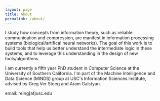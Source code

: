 ```yaml
---
layout: page
title: About
permalink: /about/
---
```

I study how concepts from information theory, such as reliable communication and compression, are manifest in information processing systems (biological/artifical neural networks). The goal of this work is to build tools that help us better understand the intermediate logic in these systems, and to leverage this understanding in the design of new tools/algorithms.

I am currently a fifth year PhD student in Computer Science at the University of Southern California. I'm part of the Machine Intelligence and Data Science (MINDS) group at USC's Information Sciences Institute, advised by Greg Ver Steeg and Aram Galstyan. 

email: reing[at]usc.edu
